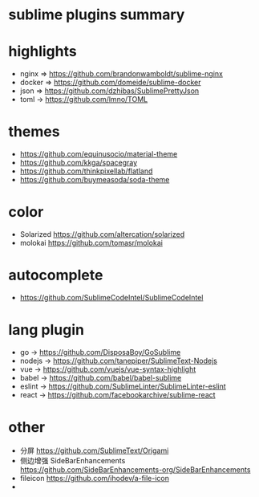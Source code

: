 # sublime plugins summary

# highlights
- nginx => https://github.com/brandonwamboldt/sublime-nginx
- docker => https://github.com/domeide/sublime-docker
- json => https://github.com/dzhibas/SublimePrettyJson
- toml -> https://github.com/lmno/TOML

# themes
- https://github.com/equinusocio/material-theme
- https://github.com/kkga/spacegray
- https://github.com/thinkpixellab/flatland
- https://github.com/buymeasoda/soda-theme

# color
- Solarized https://github.com/altercation/solarized 
- molokai https://github.com/tomasr/molokai


# autocomplete 
- https://github.com/SublimeCodeIntel/SublimeCodeIntel

# lang plugin
- go -> https://github.com/DisposaBoy/GoSublime
- nodejs -> https://github.com/tanepiper/SublimeText-Nodejs
- vue -> https://github.com/vuejs/vue-syntax-highlight
- babel -> https://github.com/babel/babel-sublime
- eslint -> https://github.com/SublimeLinter/SublimeLinter-eslint
- react -> https://github.com/facebookarchive/sublime-react

# other
- 分屏 https://github.com/SublimeText/Origami
- 侧边增强 SideBarEnhancements   https://github.com/SideBarEnhancements-org/SideBarEnhancements
- fileicon  https://github.com/ihodev/a-file-icon
- 

